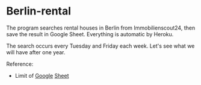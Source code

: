 # Berlin-rental
The program searches rental houses in Berlin from Immobilienscout24, then save the result in Google Sheet. Everything is automatic by Heroku.

The search occurs every Tuesday and Friday each week. Let's see what we will have after one year.

Reference:
* Limit of [Google](https://gsuitetips.com/tips/sheets/google-spreadsheet-limitations/) [Sheet](https://support.google.com/drive/answer/37603?hl=en)
